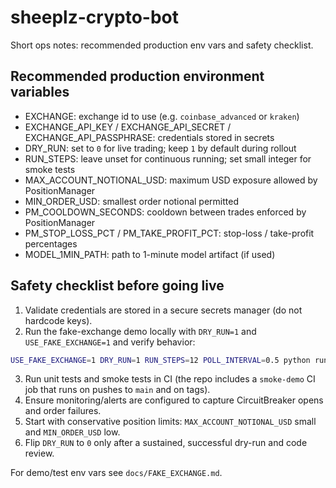 # sheeplz-crypto-bot

Short ops notes: recommended production env vars and safety checklist.

## Recommended production environment variables
- EXCHANGE: exchange id to use (e.g. `coinbase_advanced` or `kraken`)
- EXCHANGE_API_KEY / EXCHANGE_API_SECRET / EXCHANGE_API_PASSPHRASE: credentials stored in secrets
- DRY_RUN: set to `0` for live trading; keep `1` by default during rollout
- RUN_STEPS: leave unset for continuous running; set small integer for smoke tests
- MAX_ACCOUNT_NOTIONAL_USD: maximum USD exposure allowed by PositionManager
- MIN_ORDER_USD: smallest order notional permitted
- PM_COOLDOWN_SECONDS: cooldown between trades enforced by PositionManager
- PM_STOP_LOSS_PCT / PM_TAKE_PROFIT_PCT: stop-loss / take-profit percentages
- MODEL_1MIN_PATH: path to 1-minute model artifact (if used)

## Safety checklist before going live
1. Validate credentials are stored in a secure secrets manager (do not hardcode keys).
2. Run the fake-exchange demo locally with `DRY_RUN=1` and `USE_FAKE_EXCHANGE=1` and verify behavior:

```bash
USE_FAKE_EXCHANGE=1 DRY_RUN=1 RUN_STEPS=12 POLL_INTERVAL=0.5 python run_live.py
```

3. Run unit tests and smoke tests in CI (the repo includes a `smoke-demo` CI job that runs on pushes to `main` and on tags).
4. Ensure monitoring/alerts are configured to capture CircuitBreaker opens and order failures.
5. Start with conservative position limits: `MAX_ACCOUNT_NOTIONAL_USD` small and `MIN_ORDER_USD` low.
6. Flip `DRY_RUN` to `0` only after a sustained, successful dry-run and code review.

For demo/test env vars see `docs/FAKE_EXCHANGE.md`.
